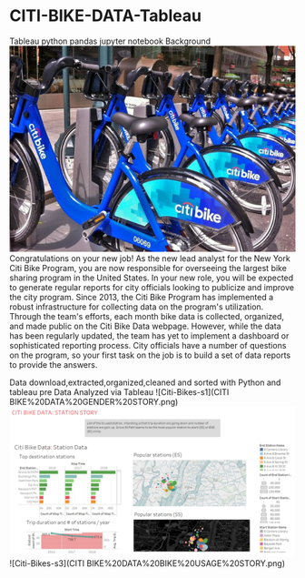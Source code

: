 # CITI-BIKE-DATA-Tableau
Tableau python pandas jupyter notebook
Background
![Citi-Bikes](Images/citi-bike-station-bikes.jpg)
Congratulations on your new job! As the new lead analyst for the New York Citi Bike Program, you are now responsible for overseeing the largest bike sharing program in the United States. In your new role, you will be expected to generate regular reports for city officials looking to publicize and improve the city program.
Since 2013, the Citi Bike Program has implemented a robust infrastructure for collecting data on the program's utilization. Through the team's efforts, each month bike data is collected, organized, and made public on the Citi Bike Data webpage.
However, while the data has been regularly updated, the team has yet to implement a dashboard or sophisticated reporting process. City officials have a number of questions on the program, so your first task on the job is to build a set of data reports to provide the answers.


Data download,extracted,organized,cleaned and sorted with Python and tableau pre
Data Analyzed via Tableau
![Citi-Bikes-s1](CITI BIKE%20DATA%20GENDER%20STORY.png)
![Citi-Bikes-s2](CITI%20BIKE%20DATA%20STATION%20STORY.png)
![Citi-Bikes-s3](CITI BIKE%20DATA%20BIKE%20USAGE%20STORY.png)

